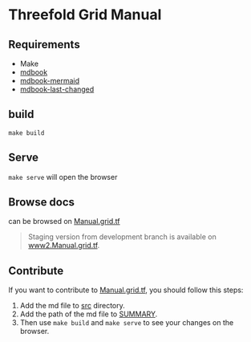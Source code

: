 # Threefold Grid Manual

## Requirements

- Make
- [mdbook](https://rust-lang.github.io/mdBook/guide/installation.html)
- [mdbook-mermaid](https://github.com/badboy/mdbook-mermaid)
- [mdbook-last-changed](https://github.com/badboy/mdbook-last-changed)

## build

`make build`

## Serve

`make serve`
will open the browser  

## Browse docs

can be browsed on [Manual.grid.tf](https://manual.grid.tf/)
> Staging version from development branch is available on [www2.Manual.grid.tf](https://www2.manual.grid.tf).

## Contribute

If you want to contribute to [Manual.grid.tf](https://manual.grid.tf/), you should follow this steps:

1. Add the md file to [src](./src) directory.
2. Add the path of the md file to [SUMMARY](./src/SUMMARY.md).
3. Then use `make build` and `make serve` to see your changes on the browser.
